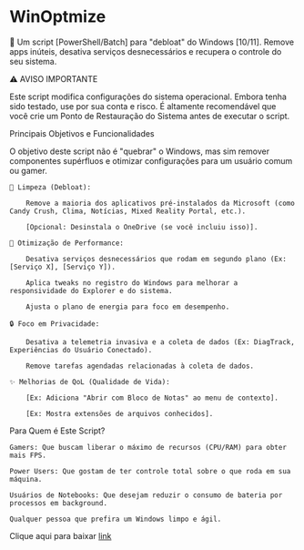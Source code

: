# WinOptmize
🧹 Um script [PowerShell/Batch] para "debloat" do Windows [10/11]. Remove apps inúteis, desativa serviços desnecessários e recupera o controle do seu sistema.

⚠️ AVISO IMPORTANTE

Este script modifica configurações do sistema operacional. Embora tenha sido testado, use por sua conta e risco. É altamente recomendável que você crie um Ponto de Restauração do Sistema antes de executar o script.

Principais Objetivos e Funcionalidades

O objetivo deste script não é "quebrar" o Windows, mas sim remover componentes supérfluos e otimizar configurações para um usuário comum ou gamer.

    🧹 Limpeza (Debloat):

        Remove a maioria dos aplicativos pré-instalados da Microsoft (como Candy Crush, Clima, Notícias, Mixed Reality Portal, etc.).

        [Opcional: Desinstala o OneDrive (se você incluiu isso)].

    🚀 Otimização de Performance:

        Desativa serviços desnecessários que rodam em segundo plano (Ex: [Serviço X], [Serviço Y]).

        Aplica tweaks no registro do Windows para melhorar a responsividade do Explorer e do sistema.

        Ajusta o plano de energia para foco em desempenho.

    🔒 Foco em Privacidade:

        Desativa a telemetria invasiva e a coleta de dados (Ex: DiagTrack, Experiências do Usuário Conectado).

        Remove tarefas agendadas relacionadas à coleta de dados.

    ✨ Melhorias de QoL (Qualidade de Vida):

        [Ex: Adiciona "Abrir com Bloco de Notas" ao menu de contexto].

        [Ex: Mostra extensões de arquivos conhecidos].

Para Quem é Este Script?

    Gamers: Que buscam liberar o máximo de recursos (CPU/RAM) para obter mais FPS.

    Power Users: Que gostam de ter controle total sobre o que roda em sua máquina.

    Usuários de Notebooks: Que desejam reduzir o consumo de bateria por processos em background.

    Qualquer pessoa que prefira um Windows limpo e ágil.








Clique aqui para baixar [link](https://github.com/gustavormartins/WinOptmize/blob/main/winscript.bat)
